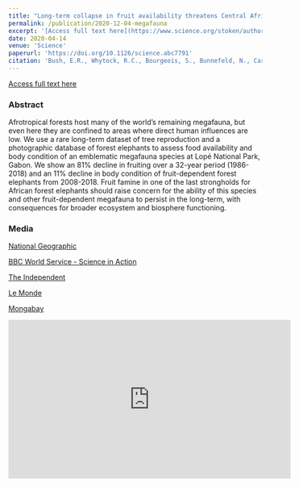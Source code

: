 ```yaml
---
title: "Long-term collapse in fruit availability threatens Central African forest megafauna"
permalink: /publication/2020-12-04-megafauna
excerpt: '[Access full text here](https://www.science.org/stoken/author-tokens/ST-449/full)'
date: 2020-04-14
venue: 'Science'
paperurl: 'https://doi.org/10.1126/science.abc7791'
citation: 'Bush, E.R., Whytock, R.C., Bourgeois, S., Bunnefeld, N., Cardoso, A.W., Dikangadissi, J.T., Dimbonda, P., Dimoto, E., Ndong, J.E., Jeffery, K.J. and Lehmann, D., Makaga, L., Momboua, B., Momont, L.R.W., Tutin, C.E.G., White, L.J.T., Whittaker, A., Abernethy, K. 2020. Long-term collapse in fruit availability threatens Central African forest megafauna. Science, 370(6521), pp1219-1222'
---
```

  
  [Access full text here](https://www.science.org/stoken/author-tokens/ST-449/full)

### Abstract
Afrotropical forests host many of the world’s remaining megafauna, but even here they are confined to areas where direct human influences are low. We use a rare long-term dataset of tree reproduction and a photographic database of forest elephants to assess food availability and body condition of an emblematic megafauna species at Lopé National Park, Gabon. We show an 81% decline in fruiting over a 32-year period (1986-2018) and an 11% decline in body condition of fruit-dependent forest elephants from 2008-2018. Fruit famine in one of the last strongholds for African forest elephants should raise concern for the ability of this species and other fruit-dependent megafauna to persist in the long-term, with consequences for broader ecosystem and biosphere functioning.


### Media

<script type="text/javascript" src="https://d1bxh8uas1mnw7.cloudfront.net/assets/embed.js"></script><div data-badge-details="right" data-badge-type="medium-donut" data-doi=" 	10.1126/science.abc7791" data-hide-no-mentions="true" class="altmetric-embed"></div>

[National Geographic](https://www.nationalgeographic.com/magazine/article/gabon-forest-elephants-refuge-feature)

[BBC World Service - Science in Action](https://www.bbc.co.uk/sounds/play/w3cszh0x)

[The Independent](https://www.independent.co.uk/environment/stop-illegal-wildlife-trade-elephants-starving-climate-crisis-causes-africa-s-largest-rainforest-wither-and-die-b582490.html)

[Le Monde](https://www.lemonde.fr/afrique/article/2020/10/01/en-afrique-centrale-le-rechauffement-climatique-affame-les-elephants-de-forets_6054415_3212.html)

[Mongabay](https://news.mongabay.com/2020/10/with-a-drastic-decline-in-tropical-fruit-gabons-rainforest-mega-gardeners-go-hungry/)


<iframe width="560" height="315" src="https://www.youtube.com/embed/r3bWu2YbP_M" frameborder="0" allow="accelerometer; autoplay; clipboard-write; encrypted-media; gyroscope; picture-in-picture" allowfullscreen></iframe>

